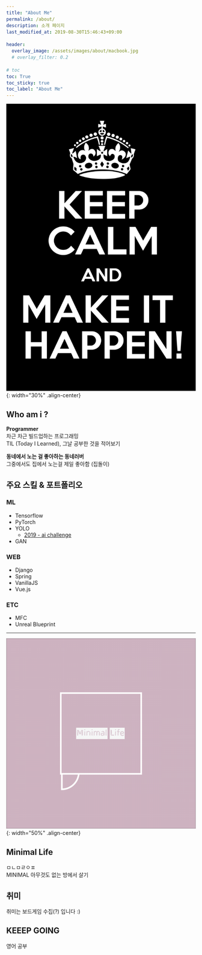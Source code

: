```yaml
---
title: "About Me"
permalink: /about/
description: 소개 페이지
last_modified_at: 2019-08-30T15:46:43+09:00

header:
  overlay_image: /assets/images/about/macbook.jpg
  # overlay_filter: 0.2

# toc
toc: True
toc_sticky: true
toc_label: "About Me"
---
```


![Keep Calm](/assets/images/about/keep-calm.png){: width="30%" .align-center}

## Who am i ?

**Programmer**  
차근 차근 빌드업하는 프로그래밍  
TIL (Today I Learned), 그날 공부한 것을 적어보기

**동네에서 노는 걸 좋아하는 동네러버**  
그중에서도 집에서 노는걸 제일 좋아함 (집돌이)  

## 주요 스킬 & 포트폴리오

### ML

- Tensorflow
- PyTorch
- YOLO
  - [2019 - ai challenge](https://github.com/jundragon/ai_2019)
- GAN

### WEB

- Django
- Spring
- VanillaJS
- Vue.js

### ETC

- MFC
- Unreal Blueprint

---

![Minimal Life](/assets/images/about/minimal-life.png){: width="50%" .align-center}

## Minimal Life

ㅁㄴㅁㄹㅇㅍ  
MINIMAL
아무것도 없는 방에서 살기

## 취미

취미는 보드게임 수집(?) 입니다 :)

## KEEEP GOING

영어 공부
